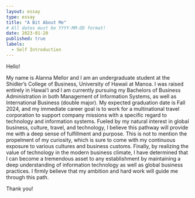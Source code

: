 ```yaml
---
layout: essay
type: essay
title: "A Bit About Me"
# All dates must be YYYY-MM-DD format!
date: 2023-01-20
published: true
labels:
  - Self Introduction
---
```


Hello!

My name is Alanna Mellor and I am an undergraduate student at the Shidler’s College of Business, University of Hawaii at Manoa. I was raised entirely in Hawai’i and I am currently pursuing my Bachelors of Business Administration in both Management of Information Systems, as well as International Business (double major). My expected graduation date is Fall 2024, and my immediate career goal is to work for a multinational travel corporation to support company missions with a specific regard to technology and information systems. 
Fueled by my natural interest in global business, culture, travel, and technology, I believe this pathway will provide me with a deep sense of fulfillment and purpose. This is not to mention the propelment of my curiosity, which is sure to come with my continuous exposure to various cultures and business customs. Finally, by realizing the value of technology in the modern business climate, I have determined that I can become a tremendous asset to any establishment by maintaining a deep understanding of information technology as well as global business practices. I firmly believe that my ambition and hard work will guide me through this path. 

Thank you! 
